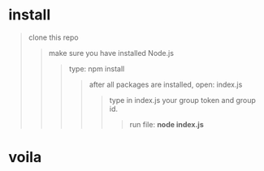 # install

> clone this repo
>
>> make sure you have installed Node.js
>>
>>> type:  npm install
>>>
>>>> after all packages are installed, open: index.js
>>>>
>>>>> type in index.js your group token and group id.
>>>>>
>>>>>> run file: **node index.js** 

# voila



